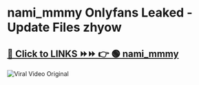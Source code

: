
 # nami_mmmy Onlyfans Leaked - Update Files zhyow

## <h2><a href="https://clipsfans.com/nami_mmmy&ref=git">🔗 Click to LINKS ⏩⏩ 👉 🟢 nami_mmmy </a></h2>

<a href="https://clipsfans.com/nami_mmmy&ref=git" rel="nofollow" data-target="animated-image.originalLink"><img src="https://i.ibb.co.com/xMMVF88/686577567.gif" alt="Viral Video Original" style="max-width: 100%; display: inline-block;" data-target="animated-image.originalImage"></a>

